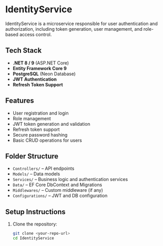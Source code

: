 # IdentityService

IdentityService is a microservice responsible for user authentication and authorization, including token generation, user management, and role-based access control.

## Tech Stack

- **.NET 8 / 9** (ASP.NET Core)
- **Entity Framework Core 9**
- **PostgreSQL** (Neon Database)
- **JWT Authentication**
- **Refresh Token Support**

## Features

- User registration and login
- Role management
- JWT token generation and validation
- Refresh token support
- Secure password hashing
- Basic CRUD operations for users

## Folder Structure

- `Controllers/` – API endpoints
- `Models/` – Data models
- `Services/` – Business logic and authentication services
- `Data/` – EF Core DbContext and Migrations
- `Middlewares/` – Custom middleware (if any)
- `Configurations/` – JWT and DB configuration

## Setup Instructions

1. Clone the repository:
   ```bash
   git clone <your-repo-url>
   cd IdentityService
